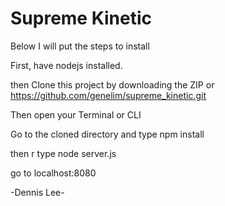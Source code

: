 <h1>Supreme Kinetic</h1>

<p>Below I will put the steps to install</p>

First, have nodejs installed.

then Clone this project by downloading the ZIP or https://github.com/genelim/supreme_kinetic.git

Then open your Terminal or CLI

Go to the cloned directory and type npm install

then r type node server.js

go to localhost:8080


-Dennis Lee-